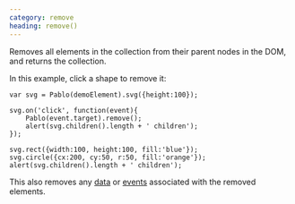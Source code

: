```yaml
---
category: remove
heading: remove()
---
```


Removes all elements in the collection from their parent nodes in the DOM, and returns the collection.

In this example, click a shape to remove it:

    var svg = Pablo(demoElement).svg({height:100});

    svg.on('click', function(event){
        Pablo(event.target).remove();
        alert(svg.children().length + ' children');
    });

    svg.rect({width:100, height:100, fill:'blue'});
    svg.circle({cx:200, cy:50, r:50, fill:'orange'});
    alert(svg.children().length + ' children');

This also removes any [data][data] or [events][events] associated with the removed elements.

[data]: /api/#Data
[events]: /api/#Events
